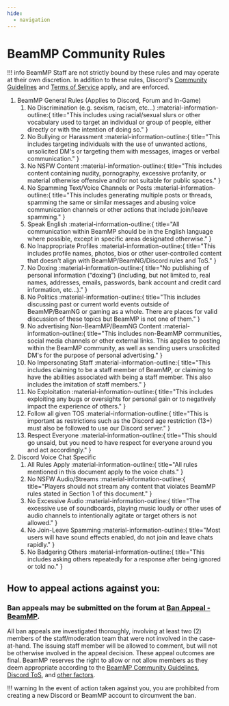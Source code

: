 ```yaml
---
hide:
  - navigation
---
```

# BeamMP Community Rules

!!! info
    BeamMP Staff are not strictly bound by these rules and may operate at their own discretion. In addition to these rules, Discord's [Community Guidelines](https://discord.com/guidelines/) and [Terms of Service](https://discord.com/terms/) apply, and are enforced.

1. BeamMP General Rules (Applies to Discord, Forum and In-Game)
    1. No Discrimination (e.g. sexism, racism, etc…) :material-information-outline:{ title="This includes using racial/sexual slurs or other vocabulary used to target an individual or group of people, either directly or with the intention of doing so." }
    2. No Bullying or Harassment :material-information-outline:{ title="This includes targeting individuals with the use of unwanted actions, unsolicited DM's or targeting them with messages, images or verbal communication." }
    3. No NSFW Content :material-information-outline:{ title="This includes content containing nudity, pornography, excessive profanity, or material otherwise offensive and/or not suitable for public spaces." }
    4. No Spamming Text/Voice Channels or Posts :material-information-outline:{ title="This includes generating multiple posts or threads, spamming the same or similar messages and abusing voice communication channels or other actions that include join/leave spamming." }
    5. Speak English :material-information-outline:{ title="All communication within BeamMP should be in the English language where possible, except in specific areas designated otherwise." }
    6. No Inappropriate Profiles :material-information-outline:{ title="This includes profile names, photos, bios or other user-controlled content that doesn't align with BeamMP/BeamNG/Discord rules and ToS." }
    7. No Doxing :material-information-outline:{ title="No publishing of personal information (“doxing”) (including, but not limited to, real names, addresses, emails, passwords, bank account and credit card information, etc...)." }
    8. No Politics :material-information-outline:{ title="This includes discussing past or current world events outside of BeamMP/BeamNG or gaming as a whole. There are places for valid discussion of these topics but BeamMP is not one of them." }
    9. No advertising Non-BeamMP/BeamNG Content :material-information-outline:{ title="This includes non-BeamMP communities, social media channels or other external links.  This applies to posting within the BeamMP community, as well as sending users unsolicited DM's for the purpose of personal advertising." }
    10. No Impersonating Staff :material-information-outline:{ title="This includes claiming to be a staff member of BeamMP, or claiming to have the abilities associated with being a staff member. This also includes the imitation of staff members." }
    11. No Exploitation :material-information-outline:{ title="This includes exploiting any bugs or oversights for personal gain or to negatively impact the experience of others." }
    12. Follow all given TOS :material-information-outline:{ title="This is important as restrictions such as the Discord age restriction (13+) must also be followed to use our Discord server." }
    13. Respect Everyone :material-information-outline:{ title="This should go unsaid, but you need to have respect for everyone around you and act accordingly." }
2. Discord Voice Chat Specific
    1. All Rules Apply :material-information-outline:{ title="All rules mentioned in this document apply to the voice chats." }
    2. No NSFW Audio/Streams :material-information-outline:{ title="Players should not stream any content that violates BeamMP rules stated in Section 1 of this document." }
    3. No Excessive Audio :material-information-outline:{ title="The excessive use of soundboards, playing music loudly or other uses of audio channels to intentionally agitate or target others is not allowed." }
    4. No Join-Leave Spamming :material-information-outline:{ title="Most users will have sound effects enabled, do not join and leave chats rapidly." }
    5. No Badgering Others :material-information-outline:{ title="This includes asking others repeatedly for a response after being ignored or told no." }

## How to appeal actions against you:

### Ban appeals may be submitted on the forum at <a href="https://forum.beammp.com/category/28/ban-appeal" class="inline-onebox">Ban Appeal - BeamMP</a>.

All ban appeals are investigated thoroughly, involving at least two (2) members of the staff/moderation team that were not involved in the case-at-hand.  The issuing staff member will be allowed to comment, but will not be otherwise involved in the appeal decision.  These appeal outcomes are final. BeamMP reserves the right to allow or not allow members as they deem appropriate according to the [BeamMP Community Guidelines](https://forum.beammp.com/t/beammp-rules/282059), [Discord ToS](https://discord.com/terms), and [other factors](https://forum.beammp.com/category/28/ban-appeal).

!!! warning
    In the event of action taken against you, you are prohibited from creating a new Discord or BeamMP account to circumvent the ban.